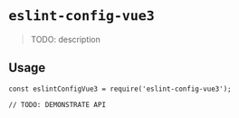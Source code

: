 # `eslint-config-vue3`

> TODO: description

## Usage

```
const eslintConfigVue3 = require('eslint-config-vue3');

// TODO: DEMONSTRATE API
```
